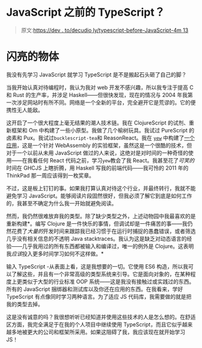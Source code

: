 # JavaScript 之前的 TypeScript？

> 原文:[https://dev . to/decudio ly/typescript-before-JavaScript-4m 13](https://dev.to/deciduously/typescript-before-javascript-4m13)

# [](#shiny-objects)闪亮的物体

我没有先学习 JavaScript 就学习 TypeScript 是不是搬起石头砸了自己的脚？

当我开始认真对待编程时，我认为我对 web 开发不感兴趣，所以我专注于提高 C 和 Rust 的生产率，并涉足 Haskell——但很快发现，现在的情况与 2004 年我第一次涉足网站时有所不同。网络是一个全新的平台，完全避开它是荒谬的。它的便携性无人能敌。

这开启了一个很大程度上毫无结果的潮人技术链。我在 ClojureScript 的试剂、重新框架和 Om 中构建了一些小原型。我做了几个榆树玩具。我试过 PureScript 的卤素和 Pux。我试过`bucklescript-tea`和 ReasonReact。我在 [`yew`](https://github.com/DenisKolodin/yew) 中构建了[一个应用](https://github.com/deciduously/impact)，这是一个针对 WebAssembly 的实验框架，虽然这是一个很酷的技术，但对于一个以前从未用 JavaScript 做过的人来说，这绝对是对时间的一种奇怪的使用——在我看任何 React 代码之前，学习`yew`教会了我 React。我甚至花了*可笑的*时间在 GHCJS 上瞎折腾，用 Haskell 写我的前端代码——我可怜的 2011 年的 ThinkPad 那一周应该得到一枚奖章。

不过，这是板上钉钉的事。如果我打算认真对待这个行业，并最终转行，我就不能避免学习 JavaScript。能够阅读片段固然很好，但我必须了解它到底是如何工作的，我甚至不确定为什么我一开始就避免阅读。

然而，我仍然很难放弃我的类型。除了缺少类型之外，上述动物园中我最喜欢的是重新构建*。编写 Clojure 是一件快乐的事情，但调试却是一件痛苦的事——我仍然花费了*大量的*开发时间来跟踪我已经习惯于在运行时捕捉的愚蠢错误，或者筛选几乎没有相关信息的不透明 Java stacktraces。我认为这是缺乏对动态语言的经验——几乎我用过的所有东西都被输入和编译过，唯一的例外是 Clojure。这表明我*应该*投入更多时间学习如何不这样做。*

输入 TypeScript -从表面上看，这是我想要的一切。它使用 ES6 构造，所以我可以了解这些，并且有一个非常高级的类型系统来引导。它是面向对象的，在某种程度上更类似于大型的行业标准 OOP 系统——这是我没有接触过或实践过的东西。所有的 JavaScript 捆绑器和测试库以及你还在应用的东西。在我看来，学好 TypeScript 有点像同时学习两种语言。为了适应 JS 代码库，我需要做的就是把我的类型去掉。

这是没有诚意的吗？我很想听听已经知道并使用这些技术的人是怎么想的。在舒适区方面，我完全满足于在我的个人项目中继续使用 TypeScript，而且它似乎越来越多地被更大的公司和框架所采用。如果这阻碍了我，我应该现在就开始学习 JS！